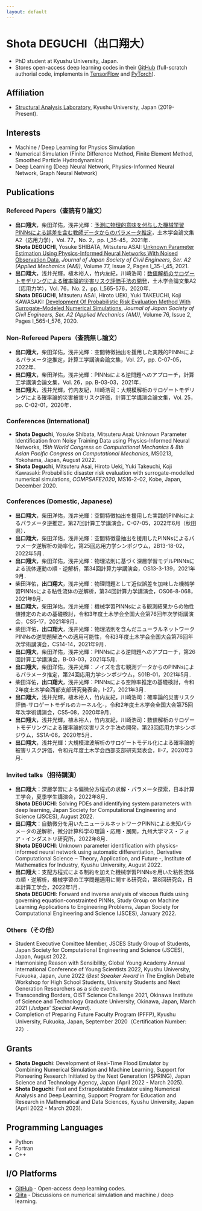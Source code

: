 ```yaml
---
layout: default
---
```


# Shota DEGUCHI（出口翔大）
* PhD student at Kyushu University, Japan. 
* Stores open-access deep learning codes in their [GitHub](https://github.com/ShotaDeguchi) (full-scratch authorial code, implements in [TensorFlow](https://www.tensorflow.org/) and [PyTorch](https://pytorch.org/)). 

## Affiliation
* [Structural Analysis Laboratory](https://kyushu-u.wixsite.com/structural-analysis), Kyushu University, Japan (2019-Present). 

## Interests
* Machine / Deep Learning for Physics Simulation
* Numerical Simulation (Finite Difference Method, Finite Element Method, Smoothed Particle Hydrodynamics)
* Deep Learning (Deep Neural Network, Physics-Informed Neural Network, Graph Neural Network) 

## Publications
### Refereed Papers（査読有り論文）
* **出口翔大**，柴田洋佑，浅井光輝：[予測に物理的意味を付与した機械学習PINNsによる誤差を含む教師データからのパラメータ推定](https://doi.org/10.2208/jscejam.77.2_I_35)，土木学会論文集A2（応用力学），Vol. 77，No. 2，pp. I_35-45，2021年．<br>**Shota DEGUCHI**, Yosuke SHIBATA, Mitsuteru ASAI: [Unknown Parameter Estimation Using Physics-Informed Neural Networks With Noised Observation Data](https://www.jstage.jst.go.jp/article/jscejam/77/2/77_I_35/_article/-char/en), *Journal of Japan Society of Civil Engineers, Ser. A2 (Applied Mechanics (AM))*, Volume 77, Issue 2, Pages I_35-I_45, 2021.
* **出口翔大**，浅井光輝，植木裕人，竹内友紀，川崎浩司：[数値解析のサロゲートモデリングによる確率論的災害リスク評価手法の開発](https://doi.org/10.2208/jscejam.76.2_I_565)，土木学会論文集A2（応用力学），Vol. 76，No. 2，pp. I_565-576，2020年．<br>**Shota DEGUCHI**, Mitsuteru ASAI, Hiroto UEKI, Yuki TAKEUCHI, Koji KAWASAKI: [Development Of Probabilistic Risk Evaluation Method With Surrogate-Modeled Numerical Simulations](https://www.jstage.jst.go.jp/article/jscejam/76/2/76_I_565/_article/-char/en), *Journal of Japan Society of Civil Engineers, Ser. A2 (Applied Mechanics (AM))*, Volume 76, Issue 2, Pages I_565-I_576, 2020.

### Non-Refereed Papers（査読無し論文）
* **出口翔大**，柴田洋佑，浅井光輝：空間特徴抽出を援用した実践的PINNsによるパラメータ逆推定，計算工学講演会論文集，Vol. 27，pp. C-07-05，2022年．
* **出口翔大**，柴田洋佑，浅井光輝：PINNsによる逆問題へのアプローチ，計算工学講演会論文集，Vol. 26，pp. B-03-03，2021年．
* **出口翔大**，浅井光輝，竹内友紀，川崎浩司：大規模解析のサロゲートモデリングによる確率論的災害被害リスク評価，計算工学講演会論文集，Vol. 25，pp. C-02-01，2020年．

### Conferences (International)
* **Shota Deguchi**, Yosuke Shibata, Mitsuteru Asai: Unknown Parameter Identification from Noisy Training Data using Physics-Informed Neural Networks, *15th World Congress on Computational Mechanics & 8th Asian Pacific Congress on Computational Mechanics*, MS0213, Yokohama, Japan, August 2022. 
* **Shota Deguchi**, Mitsuteru Asai, Hiroto Ueki, Yuki Takeuchi, Koji Kawasaki: Probabilistic disaster risk evaluation with surrogate-modelled numerical simulations, *COMPSAFE2020*, MS16-2-02, Kobe, Japan, December 2020. 

### Conferences (Domestic, Japanese)
* **出口翔大**，柴田洋佑，浅井光輝：空間特徴抽出を援用した実践的PINNsによるパラメータ逆推定，第27回計算工学講演会，C-07-05，2022年6月（秋田県）．
* **出口翔大**，柴田洋佑，浅井光輝：空間特徴量抽出を援用したPINNsによるパラメータ逆解析の効率化，第25回応用力学シンポジウム，2B13-18-02，2022年5月．
* **出口翔大**，柴田洋佑，浅井光輝：物理法則に基づく深層学習モデルPINNsによる流体運動の順・逆解析，第34回計算力学講演会，OS13-3-139，2021年9月．
* 柴田洋佑，**出口翔大**，浅井光輝：物理問題として近似誤差を加味した機械学習PINNsによる粘性流体の逆解析，第34回計算力学講演会，OS06-8-068，2021年9月．
* **出口翔大**，柴田洋佑，浅井光輝：機械学習PINNsによる観測結果からの物性値推定のための基礎検討，令和3年度土木学会全国大会第76回年次学術講演会，CS5-17，2021年9月．
* 柴田洋佑，**出口翔大**，浅井光輝：物理法則を含んだニューラルネットワークPINNsの逆問題解法への適用可能性，令和3年度土木学会全国大会第76回年次学術講演会，CS14-14，2021年9月．
* **出口翔大**，柴田洋佑，浅井光輝：PINNsによる逆問題へのアプローチ，第26回計算工学講演会，B-03-03，2021年5月．
* **出口翔大**，柴田洋佑，浅井光輝：ノイズを含む観測データからのPINNsによるパラメータ推定，第24回応用力学シンポジウム，S01B-01，2021年5月．
* 柴田洋佑，**出口翔大**，浅井光輝：PINNsによる空隙率推定の基礎検討，令和2年度土木学会西部支部研究発表会，Ⅰ-27，2021年3月．
* **出口翔大**，浅井光輝，植木裕人，竹内友紀，川崎浩司：確率論的災害リスク評価-サロゲートモデルのカーネル化-，令和2年度土木学会全国大会第75回年次学術講演会，CS5-08，2020年9月．
* **出口翔大**，浅井光輝，植木裕人，竹内友紀，川崎浩司：数値解析のサロゲートモデリングによる確率論的災害リスク手法の開発，第23回応用力学シンポジウム，SS1A-06，2020年5月．
* **出口翔大**，浅井光輝：大規模津波解析のサロゲートモデル化による確率論的被害リスク評価，令和元年度土木学会西部支部研究発表会，Ⅱ-7，2020年3月．

### Invited talks（招待講演）
* **出口翔大**：深層学習による偏微分方程式の求解・パラメータ探索，日本計算工学会，夏季学生講演会，2022年8月．<br>**Shota DEGUCHI**: Solving PDEs and identifying system parameters with deep learning, Japan Society for Computational Engineering and Science (JSCES), August 2022.
* **出口翔大**：自動微分を用いたニューラルネットワークPINNによる未知パラメータの逆解析，微分計算科学の理論・応用・展開，九州大学マス・フォア・インダストリ研究所，2022年8月．<br>**Shota DEGUCHI**: Unknown parameter identification with physics-informed neural network using automatic differentiation, Derivative Computational Science ‒ Theory, Application, and Future -, Institute of Mathematics for Industry, Kyushu University, August 2022.
* **出口翔大**：支配方程式による制約を加えた機械学習PINNsを用いた粘性流体の順・逆解析，機械学習の工学問題適用に関する研究会，第8回研究会，日本計算工学会，2022年1月．<br>**Shota DEGUCHI**: Forward and inverse analysis of viscous fluids using governing equation-constrainted PINNs, Study Group on Machine Learning Applications to Engineering Problems, Japan Society for Computational Engineering and Science (JSCES), January 2022.

### Others（その他）
* Student Executive Comittee Member, JSCES Study Group of Students, Japan Society for Computational Engineering and Science (JSCES), Japan, August 2022. 
* Harmonising Reason with Sensibility, Global Young Academy Annual International Conference of Young Scientists 2022, Kyushu University, Fukuoka, Japan, June 2022 (*Best Speaker Award* in The English Debate Workshop for High School Students, University Students and Next Generation Researchers as a side event). 
* Transcending Borders, OIST Science Challenge 2021, Okinawa Institute of Science and Technology Graduate University, Okinawa, Japan, March 2021 (*Judges' Special Award*). 
* Completion of Preparing Future Faculty Program (PFFP), Kyushu University, Fukuoka, Japan, September 2020（Certification Number: 22）. 

## Grants
* **Shota Deguchi**: Development of Real-Time Flood Emulator by Combining Numerical Simulation and Machine Learning, Support for Pioneering Research Initiated by the Next Generation (SPRING), Japan Science and Technology Agency, Japan (April 2022 - March 2025). 
* **Shota Deguchi**: Fast and Extrapolatable Emulator using Numerical Analysis and Deep Learning, Support Program for Education and Research in Mathematical and Data Sciences, Kyushu University, Japan (April 2022 - March 2023). 

## Programming Languages
* Python
* Fortran
* C++

## I/O Platforms
* [GitHub](https://github.com/ShotaDeguchi) - Open-access deep learning codes. 
* [Qiita](https://qiita.com/ShotaDeguchi) - Discussions on numerical simulation and machine / deep learning. 
